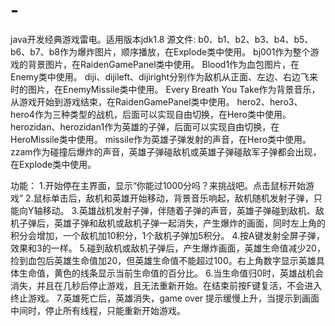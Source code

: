 # -

java开发经典游戏雷电。适用版本jdk1.8
源文件:
b0、b1、b2、b3、b4、b5、b6、b7、b8作为爆炸图片，顺序播放，在Explode类中使用。
bj001作为整个游戏的背景图片，在RaidenGamePanel类中使用。
Blood1作为血包图片，在Enemy类中使用。
diji、dijileft、dijiright分别作为敌机从正面、左边、右边飞来时的图片，在EnemyMissile类中使用。
Every Breath You Take作为背景音乐，从游戏开始到游戏结束，在RaidenGamePanel类中使用。
hero2、hero3、hero4作为三种类型的战机，后面可以实现自由切换，在Hero类中使用。
herozidan、herozidan1作为英雄的子弹，后面可以实现自由切换，在HeroMissile类中使用。
missile作为英雄子弹发射的声音，在Hero类中使用。
zzam作为碰撞后爆炸的声音，英雄子弹碰敌机或英雄子弹碰敌军子弹都会出现，在Explode类中使用。

功能：
1.开始停在主界面，显示“你能过1000分吗？来挑战吧。点击鼠标开始游戏”
2.鼠标单击后，敌机和英雄开始移动，背景音乐响起，敌机随机发射子弹，只能向Y轴移动。
3.英雄战机发射子弹，伴随着子弹的声音，英雄子弹碰到敌机、敌机子弹后，英雄子弹和敌机或敌机子弹一起消失，产生爆炸的画面，同时左上角的积分会增加，一个敌机加10积分，1个敌机子弹加5积分。
4.按A键发射全屏子弹，效果和3的一样。
5.碰到敌机或敌机子弹后，产生爆炸画面，英雄生命值减少20，捡到血包后英雄生命值加20，但英雄生命值不能超过100。右上角数字显示英雄具体生命值，黄色的线条显示当前生命值的百分比。
6.当生命值归0时，英雄战机会消失，并且在几秒后停止游戏，且无法重新开始。在结束前按F键复活，不会进入终止游戏。
7.英雄死亡后，英雄消失，game over 提示缓慢上升，当提示到画面中间时，停止所有线程，只能重新开始游戏。
